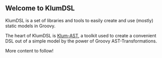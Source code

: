 ## Welcome to KlumDSL

KlumDSL is a set of libraries and tools to easily create and use (mostly) static models in Groovy.

The heart of KlumDSL is [Klum-AST](https://klum-dsl.github.io/klum-ast), a toolkit used to create a convenient DSL out of a simple model by the power of Groovy AST-Transformations.


More content to follow!
